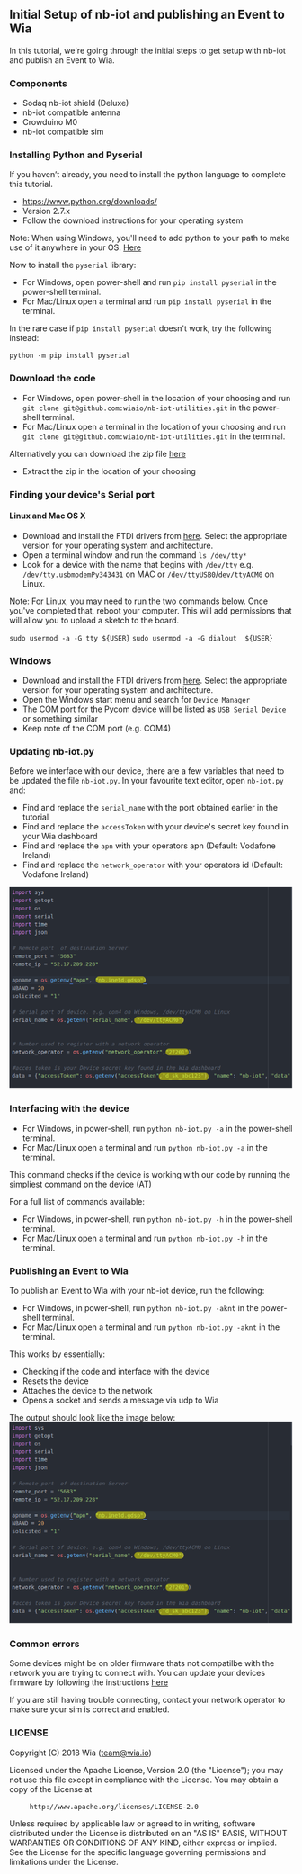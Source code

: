 ## Initial Setup of nb-iot and publishing an Event to Wia

In this tutorial, we're going through the initial steps to get setup with nb-iot and publish an Event to Wia.


### Components
* Sodaq nb-iot shield (Deluxe)
* nb-iot compatible antenna
* Crowduino M0
* nb-iot compatible sim

### Installing Python and Pyserial

If you haven’t already, you need to install the python language to complete this tutorial.

* https://www.python.org/downloads/
* Version 2.7.x
* Follow the download instructions for your operating system

Note: When using Windows, you'll need to add python to your path to make use of it anywhere in your OS. [Here](https://docs.python.org/2/using/windows.html#excursus-setting-environment-variables)

Now to install the `pyserial` library:
* For Windows, open power-shell and run `pip install pyserial` in the power-shell terminal.
* For Mac/Linux open a terminal and run `pip install pyserial` in the terminal.

In the rare case if `pip install pyserial` doesn't work, try the following instead:
```
python -m pip install pyserial
```

### Download the code
* For Windows, open power-shell in the location of your choosing and run `git clone git@github.com:wiaio/nb-iot-utilities.git` in the power-shell terminal.
* For Mac/Linux open a terminal in the location of your choosing  and run `git clone git@github.com:wiaio/nb-iot-utilities.git` in the terminal.

Alternatively you can download the zip file [here](https://github.com/wiaio/nb-iot-utilities)
* Extract the zip in the location of your choosing


### Finding your device's Serial port

#### Linux and Mac OS X
* Download and install the FTDI drivers from [here](https://www.silabs.com/products/development-tools/software/usb-to-uart-bridge-vcp-drivers). Select the appropriate version for your operating system and architecture.
* Open a terminal window and run the command `ls /dev/tty*`
* Look for a device with the name that begins with `/dev/tty` e.g. `/dev/tty.usbmodemPy343431` on MAC or `/dev/ttyUSB0`/`dev/ttyACM0` on Linux.

Note:
For Linux, you may need to run the two commands below. Once you've completed that, reboot your computer. This will add permissions that will allow you to upload a sketch to the board.

`sudo usermod -a -G tty ${USER}`
`sudo usermod -a -G dialout  ${USER}`

### Windows
* Download and install the FTDI drivers from [here](https://www.silabs.com/products/development-tools/software/usb-to-uart-bridge-vcp-drivers). Select the appropriate version for your operating system and architecture.
* Open the Windows start menu and search for `Device Manager`
* The COM port for the Pycom device will be listed as `USB Serial Device` or something similar
 * Keep note of the COM port (e.g. COM4)

### Updating nb-iot.py

Before we interface with our device, there are a few variables that need to be updated the file `nb-iot.py`.
In your favourite text editor, open `nb-iot.py` and:

* Find and replace the `serial_name` with the port obtained earlier in the tutorial
* Find and replace the `accessToken` with your device's secret key found in your Wia dashboard
* Find and replace the `apn` with your operators apn (Default: Vodafone Ireland)
* Find and replace the `network_operator` with your operators id (Default: Vodafone Ireland)  

![](images/serial_accesstoken.png)

### Interfacing with the device
* For Windows, in power-shell, run `python nb-iot.py -a` in the power-shell terminal.
* For Mac/Linux open a terminal and run `python nb-iot.py -a` in the terminal.

This command checks if the device is working with our code by running the simpliest command on the device (AT)

For a full list of commands available:
* For Windows, in power-shell, run `python nb-iot.py -h` in the power-shell terminal.
* For Mac/Linux open a terminal and run `python nb-iot.py -h` in the terminal.

### Publishing an Event to Wia
To publish an Event to Wia with your nb-iot device, run the following:
* For Windows, in power-shell, run `python nb-iot.py -aknt` in the power-shell terminal.
* For Mac/Linux open a terminal and run `python nb-iot.py -aknt` in the terminal.

This works by essentially:
* Checking if the code and interface with the device
* Resets the device
* Attaches the device to the network
* Opens a socket and sends a message via udp to Wia

The output should look like the image below:
![](images/serial_accesstoken.png)

### Common errors
Some devices might be on older firmware thats not compatilbe with the network you are trying to connect with. You can update your devices firmware by following the instructions [here](http://support.sodaq.com/sodaq-one/firmware-upgrade/)

If you are still having trouble connecting, contact your network operator to make sure your sim is correct and enabled.


### LICENSE

 Copyright (C) 2018 Wia (team@wia.io)

 Licensed under the Apache License, Version 2.0 (the "License");
 you may not use this file except in compliance with the License.
 You may obtain a copy of the License at

         http://www.apache.org/licenses/LICENSE-2.0

 Unless required by applicable law or agreed to in writing, software
 distributed under the License is distributed on an "AS IS" BASIS,
 WITHOUT WARRANTIES OR CONDITIONS OF ANY KIND, either express or implied.
 See the License for the specific language governing permissions and
 limitations under the License.

